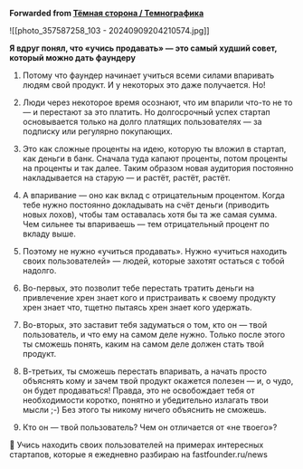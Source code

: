 **Forwarded from [Тёмная сторона / Темнографика](https://t.me/temno/5721)**

![[photo_357587258_103 - 20240909204210574.jpg]]

**Я вдруг понял, что «учись продавать» — это самый худший совет, который можно дать фаундеру**

1. Потому что фаундер начинает учиться всеми силами впаривать людям свой продукт. И у некоторых это даже получается. Но!

2. Люди через некоторое время осознают, что им впарили что-то не то — и перестают за это платить. Но долгосрочный успех стартап основывается только на долго платящих пользователях — за подписку или регулярно покупающих.

3. Это как сложные проценты на идею, которую ты вложил в стартап, как деньги в банк. Сначала туда капают проценты, потом проценты на проценты и так далее. Таким образом новая аудитория постоянно накладывается на старую — и растёт, растёт, растёт.

4. А впаривание — оно как вклад с отрицательным процентом. Когда тебе нужно постоянно докладывать на счёт деньги (приводить новых лохов), чтобы там оставалась хотя бы та же самая сумма. Чем сильнее ты впариваешь — тем отрицательный процент по вкладу выше.

5. Поэтому не нужно «учиться продавать». Нужно «учиться находить своих пользователей» — людей, которые захотят остаться с тобой надолго.

6. Во-первых, это позволит тебе перестать тратить деньги на привлечение хрен знает кого и пристраивать к своему продукту хрен знает что, тщетно пытаясь хрен знает кого удержать.

7. Во-вторых, это заставит тебя задуматься о том, кто он — твой пользователь, и что ему на самом деле нужно. Только после этого ты сможешь понять, каким на самом деле должен стать твой продукт.

8. В-третьих, ты сможешь перестать впаривать, а начать просто объяснять кому и зачем твой продукт окажется полезен — и, о чудо, он будет продаваться! Правда, это не освобождает тебя от необходимости коротко, понятно и убедительно излагать твои мысли ;-) Без этого ты никому ничего объяснить не сможешь.

9. Кто он — твой пользователь? Чем он отличается от «не твоего»?

💪 Учись находить своих пользователей на примерах интересных стартапов, которые я ежедневно разбираю на fastfounder.ru/news